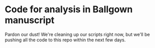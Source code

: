 Code for analysis in Ballgown manuscript
=============

Pardon our dust!  We're cleaning up our scripts right now, but we'll be pushing all the code to this repo within the next few days.

